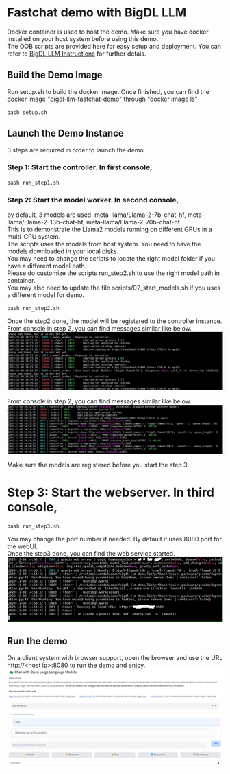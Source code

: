 # Fastchat demo with BigDL LLM
Docker container is used to host the demo. Make sure you have docker installed on your host system before using this demo.   
The OOB scripts are provided here for easy setup and deployment. You can refer to [BigDL LLM Instructions](https://github.com/intel-analytics/BigDL/tree/main/docker/llm) for further detais.

## Build the Demo Image
Run setup.sh to build the docker image. Once finished, you can find the docker image "bigdl-llm-fastchat-demo" through "docker image ls"
```
bash setup.sh
```

## Launch the Demo Instance
3 steps are required in order to launch the demo.
### Step 1: Start the controller. In first console,
```
bash run_step1.sh
```

### Step 2: Start the model worker. In second console,
by default, 3 models are used: meta-llama/Llama-2-7b-chat-hf, meta-llama/Llama-2-13b-chat-hf, meta-llama/Llama-2-70b-chat-hf   
This is to demonstrate the Llama2 models running on different GPUs in a multi-GPU system.   
The scripts uses the models from host system. You need to have the models downloaded in your local disks.   
You may need to change the scripts to locate the right model folder if you have a different model path.   
Please do customize the scripts run_step2.sh to use the right model path in container.   
You may also need to update the file scripts/02_start_models.sh if you uses a different model for demo.   
```
bash run_step2.sh
```
Once the step2 done, the model will be registered to the controller instance.   
From console in step 2, you can find messages similar like below.   
![model worker screenshot](./images/model_worker.jpg)

From console in step 2, you can find messages similar like below.   
![controller screenshot](./images/controller.jpg)

Make sure the models are registered before you start the step 3.

# Step 3: Start the webserver. In third console, 
```
bash run_step3.sh
```
You may change the port number if needed. By default it uses 8080 port for the webUI.    
Once the step3 done, you can find the web service started.   
![webserver screenshot](./images/webserver.jpg)

## Run the demo
On a client system with browser support, open the browser and use the URL http://\<host ip\>:8080 to run the demo and enjoy.
![clientwebui](./images/clientwebui.jpg)

